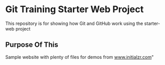 # Git Training Starter Web Project

This repository is for showing how Git and GitHub work using the starter-web project

## Purpose Of This

Sample website with plenty of files for demos from www.initialzr.com"
